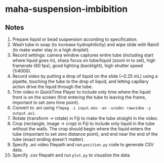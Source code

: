# maha-suspension-imbibition

## Notes
1. Prepare liquid or bead suspension according to specification.
2. Wash tube in soap (to increase hydrophilicity) and wipe slide with RainX (to make water stay in a high droplet).
3. Record settings: camera window captures entire tube (including start where liquid goes in), sharp focus on tube/liquid (zoom in to set), high framerate (60 fps), good lighting (backlight), high shutter speed (1/4000).
4. Record video by putting a drop of liquid on the slide (~0.25 mL) using a pipette, touching the tube to the drop of liquid, and letting capillary action drive the liquid through the tube.
5. Trim video in QuickTime Player to include only time where the liquid front is on the screen (first entering the tube to leaving the frame, important to set zero time point).
6. Convert to .avi using `ffmpeg -i input.mov -an -vcodec rawvideo -y output.avi`.
7. Rotate (transform -> rotate) in Fiji to make the tube straight in the video.
8. Crop (rectangle, image -> crop) in Fiji to include only liquid in the tube without the walls. The crop should begin where the liquid enters the tube (important to set zero distance point), and end near the end of the tube (exact ending doesn't matter).
8. Specify .avi video filepath and run `position.py` code to generate CSV data.
9. Specify .csv filepath and run `plot.py` to visualize the data.